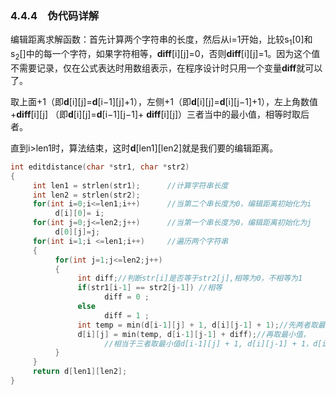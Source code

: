 ### 4.4.4　伪代码详解

编辑距离求解函数：首先计算两个字符串的长度，然后从i=1开始，比较s<sub class="my_markdown">1</sub>[0]和s<sub>2</sub>[]中的每一个字符，如果字符相等，**diff**[i][j]=0，否则**diff**[i][j]=1。因为这个值不需要记录，仅在公式表达时用数组表示，在程序设计时只用一个变量**diff**就可以了。

取上面+1（即**d**[i][j]=**d**[i−1][j]+1），左侧+1（即**d**[i][j]=**d**[i][j−1]+1），左上角数值+**diff**[i][j] （即**d**[i][j]=**d**[i−1][j−1]+ **diff**[i][j]）三者当中的最小值，相等时取后者。

直到i>len1时，算法结束，这时**d**[len1][len2]就是我们要的编辑距离。

```c
int editdistance(char *str1, char *str2)
{
     int len1 = strlen(str1);      //计算字符串长度
     int len2 = strlen(str2); 
     for(int i=0;i<=len1;i++)      //当第二个串长度为0，编辑距离初始化为i
          d[i][0]= i;
     for(int j=0;j<=len2;j++)      //当第一个串长度为0，编辑距离初始化为j
          d[0][j]=j;
     for(int i=1;i <=len1;i++)     //遍历两个字符串
     {
          for(int j=1;j<=len2;j++)
          {
               int diff;//判断str[i]是否等于str2[j],相等为0，不相等为1
               if(str1[i-1] == str2[j-1]) //相等
                     diff = 0 ;
               else
                     diff = 1 ;
               int temp = min(d[i-1][j] + 1, d[i][j-1] + 1);//先两者取最小值
               d[i][j] = min(temp, d[i-1][j-1] + diff);//再取最小值，
                     //相当于三者取最小值d[i-1][j] + 1, d[i][j-1] + 1，d[i-1][j-1] + diff
          }
     }
     return d[len1][len2];
}
```

